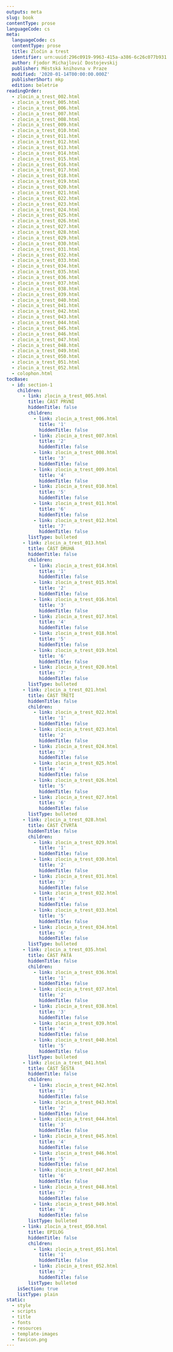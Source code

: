 ```yaml
---
outputs: meta
slug: book
contentType: prose
languageCode: cs
meta:
  languageCode: cs
  contentType: prose
  title: Zločin a trest
  identifier: urn:uuid:296c0919-9963-415a-a386-6c26c077b931
  author: Fjodor Michajlovič Dostojevskij
  publisher: Městská knihovna v Praze
  modified: '2020-01-14T00:00:00.000Z'
  publisherShort: mkp
  edition: beletrie
readingOrder:
  - zlocin_a_trest_002.html
  - zlocin_a_trest_005.html
  - zlocin_a_trest_006.html
  - zlocin_a_trest_007.html
  - zlocin_a_trest_008.html
  - zlocin_a_trest_009.html
  - zlocin_a_trest_010.html
  - zlocin_a_trest_011.html
  - zlocin_a_trest_012.html
  - zlocin_a_trest_013.html
  - zlocin_a_trest_014.html
  - zlocin_a_trest_015.html
  - zlocin_a_trest_016.html
  - zlocin_a_trest_017.html
  - zlocin_a_trest_018.html
  - zlocin_a_trest_019.html
  - zlocin_a_trest_020.html
  - zlocin_a_trest_021.html
  - zlocin_a_trest_022.html
  - zlocin_a_trest_023.html
  - zlocin_a_trest_024.html
  - zlocin_a_trest_025.html
  - zlocin_a_trest_026.html
  - zlocin_a_trest_027.html
  - zlocin_a_trest_028.html
  - zlocin_a_trest_029.html
  - zlocin_a_trest_030.html
  - zlocin_a_trest_031.html
  - zlocin_a_trest_032.html
  - zlocin_a_trest_033.html
  - zlocin_a_trest_034.html
  - zlocin_a_trest_035.html
  - zlocin_a_trest_036.html
  - zlocin_a_trest_037.html
  - zlocin_a_trest_038.html
  - zlocin_a_trest_039.html
  - zlocin_a_trest_040.html
  - zlocin_a_trest_041.html
  - zlocin_a_trest_042.html
  - zlocin_a_trest_043.html
  - zlocin_a_trest_044.html
  - zlocin_a_trest_045.html
  - zlocin_a_trest_046.html
  - zlocin_a_trest_047.html
  - zlocin_a_trest_048.html
  - zlocin_a_trest_049.html
  - zlocin_a_trest_050.html
  - zlocin_a_trest_051.html
  - zlocin_a_trest_052.html
  - colophon.html
tocBase:
  - id: section-1
    children:
      - link: zlocin_a_trest_005.html
        title: ČÁST PRVNÍ
        hiddenTitle: false
        children:
          - link: zlocin_a_trest_006.html
            title: '1'
            hiddenTitle: false
          - link: zlocin_a_trest_007.html
            title: '2'
            hiddenTitle: false
          - link: zlocin_a_trest_008.html
            title: '3'
            hiddenTitle: false
          - link: zlocin_a_trest_009.html
            title: '4'
            hiddenTitle: false
          - link: zlocin_a_trest_010.html
            title: '5'
            hiddenTitle: false
          - link: zlocin_a_trest_011.html
            title: '6'
            hiddenTitle: false
          - link: zlocin_a_trest_012.html
            title: '7'
            hiddenTitle: false
        listType: bulleted
      - link: zlocin_a_trest_013.html
        title: ČÁST DRUHÁ
        hiddenTitle: false
        children:
          - link: zlocin_a_trest_014.html
            title: '1'
            hiddenTitle: false
          - link: zlocin_a_trest_015.html
            title: '2'
            hiddenTitle: false
          - link: zlocin_a_trest_016.html
            title: '3'
            hiddenTitle: false
          - link: zlocin_a_trest_017.html
            title: '4'
            hiddenTitle: false
          - link: zlocin_a_trest_018.html
            title: '5'
            hiddenTitle: false
          - link: zlocin_a_trest_019.html
            title: '6'
            hiddenTitle: false
          - link: zlocin_a_trest_020.html
            title: '7'
            hiddenTitle: false
        listType: bulleted
      - link: zlocin_a_trest_021.html
        title: ČÁST TŘETÍ
        hiddenTitle: false
        children:
          - link: zlocin_a_trest_022.html
            title: '1'
            hiddenTitle: false
          - link: zlocin_a_trest_023.html
            title: '2'
            hiddenTitle: false
          - link: zlocin_a_trest_024.html
            title: '3'
            hiddenTitle: false
          - link: zlocin_a_trest_025.html
            title: '4'
            hiddenTitle: false
          - link: zlocin_a_trest_026.html
            title: '5'
            hiddenTitle: false
          - link: zlocin_a_trest_027.html
            title: '6'
            hiddenTitle: false
        listType: bulleted
      - link: zlocin_a_trest_028.html
        title: ČÁST ČTVRTÁ
        hiddenTitle: false
        children:
          - link: zlocin_a_trest_029.html
            title: '1'
            hiddenTitle: false
          - link: zlocin_a_trest_030.html
            title: '2'
            hiddenTitle: false
          - link: zlocin_a_trest_031.html
            title: '3'
            hiddenTitle: false
          - link: zlocin_a_trest_032.html
            title: '4'
            hiddenTitle: false
          - link: zlocin_a_trest_033.html
            title: '5'
            hiddenTitle: false
          - link: zlocin_a_trest_034.html
            title: '6'
            hiddenTitle: false
        listType: bulleted
      - link: zlocin_a_trest_035.html
        title: ČÁST PÁTÁ
        hiddenTitle: false
        children:
          - link: zlocin_a_trest_036.html
            title: '1'
            hiddenTitle: false
          - link: zlocin_a_trest_037.html
            title: '2'
            hiddenTitle: false
          - link: zlocin_a_trest_038.html
            title: '3'
            hiddenTitle: false
          - link: zlocin_a_trest_039.html
            title: '4'
            hiddenTitle: false
          - link: zlocin_a_trest_040.html
            title: '5'
            hiddenTitle: false
        listType: bulleted
      - link: zlocin_a_trest_041.html
        title: ČÁST ŠESTÁ
        hiddenTitle: false
        children:
          - link: zlocin_a_trest_042.html
            title: '1'
            hiddenTitle: false
          - link: zlocin_a_trest_043.html
            title: '2'
            hiddenTitle: false
          - link: zlocin_a_trest_044.html
            title: '3'
            hiddenTitle: false
          - link: zlocin_a_trest_045.html
            title: '4'
            hiddenTitle: false
          - link: zlocin_a_trest_046.html
            title: '5'
            hiddenTitle: false
          - link: zlocin_a_trest_047.html
            title: '6'
            hiddenTitle: false
          - link: zlocin_a_trest_048.html
            title: '7'
            hiddenTitle: false
          - link: zlocin_a_trest_049.html
            title: '8'
            hiddenTitle: false
        listType: bulleted
      - link: zlocin_a_trest_050.html
        title: EPILOG
        hiddenTitle: false
        children:
          - link: zlocin_a_trest_051.html
            title: '1'
            hiddenTitle: false
          - link: zlocin_a_trest_052.html
            title: '2'
            hiddenTitle: false
        listType: bulleted
    isSection: true
    listType: plain
static:
  - style
  - scripts
  - title
  - fonts
  - resources
  - template-images
  - favicon.png
---
```

